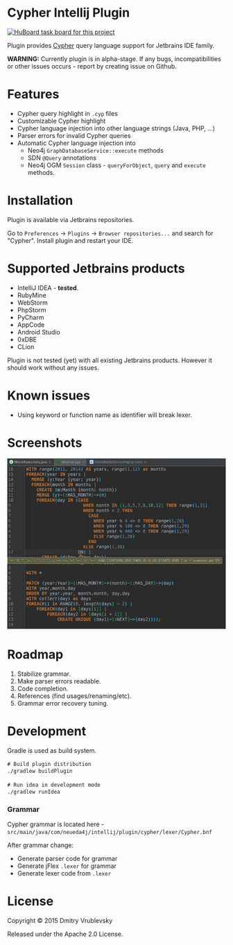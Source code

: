 Cypher Intellij Plugin
======================
[![HuBoard task board for this project](https://img.shields.io/badge/Hu-Board-7965cc.svg)](https://huboard.com/FylmTM/intellij-plugin-cypher)

Plugin provides [Cypher](http://www.opencypher.org/) query language support for Jetbrains IDE family.

**WARNING:** Currently plugin is in alpha-stage. If any bugs, incompatibilities or other issues occurs - report
by creating issue on Github.

# Features

* Cypher query highlight in `.cyp` files
* Customizable Cypher highlight 
* Cypher language injection into other language strings (Java, PHP, ...)
* Parser errors for invalid Cypher queries
* Automatic Cypher language injection into
  * Neo4j `GraphDatabaseService::execute` methods
  * SDN `@Query` annotations
  * Neo4j OGM `Session` class - `queryForObject`, `query` and `execute` methods.

# Installation

Plugin is available via Jetbrains repositories.

Go to `Preferences` -> `Plugins` -> `Browser repositories...` and search for "Cypher". Install plugin and restart your IDE.

# Supported Jetbrains products

* IntelliJ IDEA - **tested**.
* RubyMine
* WebStorm
* PhpStorm
* PyCharm
* AppCode
* Android Studio
* 0xDBE
* CLion

Plugin is not tested (yet) with all existing Jetbrains products. However it should work
without any issues.

# Known issues

* Using keyword or function name as identifier will break lexer.

# Screenshots

![cypher_syntax_highlight](screenshots/cypher.png)

# Roadmap

1. Stabilize grammar.
2. Make parser errors readable.
3. Code completion.
4. References (find usages/renaming/etc).
5. Grammar error recovery tuning.


# Development

Gradle is used as build system. 

```shell
# Build plugin distribution
./gradlew buildPlugin 

# Run idea in development mode
./gradlew runIdea
```

### Grammar

Cypher grammar is located here - `src/main/java/com/neueda4j/intellij/plugin/cypher/lexer/Cypher.bnf`

After grammar change:

* Generate parser code for grammar
* Generate jFlex `.lexer` for grammar
* Generate lexer code from `.lexer`

# License

Copyright © 2015 Dmitry Vrublevsky

Released under the Apache 2.0 License.


